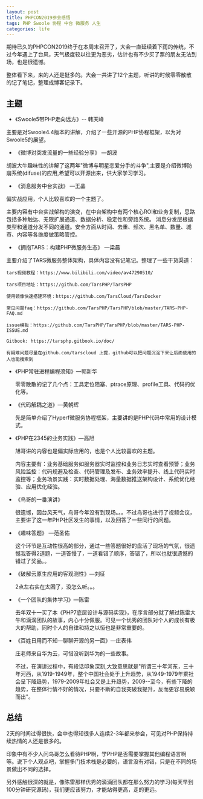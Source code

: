```yaml
---
layout: post
title: PHPCON2019参会感悟
tags: PHP Swoole 协程 中台 微服务 人生 
categories: life 
---
```


期待已久的PHPCON2019终于在本周末召开了，大会一直延续着下雨的传统，不过今年遇上了台风，天气极度较以往更为恶劣，估计也有不少买了票的朋友无法到场，也是很遗憾。

整体看下来，来的人还是挺多的。大会一共讲了12个主题，听讲的时候零零散散的记了笔记，整理成博客记录下。

## 主题

- 《Swoole5带PHP走向远方》-- 韩天峰

主要是对Swoole4.4版本的讲解，介绍了一些开源的PHP协程框架，以为对Swoole5的展望。

- 《微博对突发流量的一些经验分享》 —胡波

胡波大牛趣味性的讲解了这两年"微博与明星恋爱分手的斗争",主要是介绍微博防崩系统(difuse)的应用,希望可以开源出来，供大家学习学习。

- 《消息服务中台实战》 —王晶

偏实战应用，个人比较喜欢的一个主题了。

主要内容有中台实战架构的演变，在中台架构中有两个核心ROI和业务复制，思路包括多种触达、无限扩展通道、数据分析、稳定性和旁路系统。 消息分发层根据类型和通道分发不同的通道。安全方面从时间、去重、频次、黑名单、数量、城市、内容等各维度做策略管控。

- 《拥抱TARS：构建PHP微服务生态》 —梁晨

主要介绍了TARS微服务整体架构，具体内容没有记笔记。整理了一些干货渠道：

```
tars视频教程：https://www.bilibili.com/video/av47290510/

tars项目地址：https://github.com/TarsPHP/TarsPHP

使用镜像快速搭建环境：https://github.com/TarsCloud/TarsDocker

常见问题faq：https://github.com/TarsPHP/TarsPHP/blob/master/TARS-PHP-FAQ.md

issue模板：https://github.com/TarsPHP/TarsPHP/blob/master/TARS-PHP-ISSUE.md

Gitbook: https://tarsphp.gitbook.io/doc/

有疑难问题尽量在github.com/tarscloud 上提，github可以把问题沉淀下来让后面使用的人也能搜索到
```

- 《PHP常驻进程编程须知》—郭新华

  零零散散的记了几个点：工具定位阻塞、ptrace原理、profile工具、代码的优化等。

- 《代码解耦之道》—黄朝辉

  先是简单介绍了Hyperf微服务协程框架，主要讲的是PHP代码中常用的设计模式。

- 《PHP在2345的业务实践》—高旭

  旭哥讲的内容也是偏实际应用的，也是个人比较喜欢的主题。

  内容主要有：业务基础服务如服务器实时监控和业务日志实时查看预警；业务风险监控：代码规避及检查、代码管理及发布、业务效率提升、线上代码实时监控等；业务场景实践：实时数据处理、海量数据推送架构设计、系统优化经验、应用优化经验。

- 《鸟哥的一番演讲》

  很遗憾，因台风天气，鸟哥今年没有到现场。。。不过鸟哥也进行了视频会议，主要讲了这一年PHP社区发生的事情，以及回答了一些同行的问题。

- 《趣味答题》 —范圣佑

  这个环节是互动性很高的部分，通过一些答题很好的盘活了现场的气氛，很遗憾我答得2道题，一道答慢了，一道看错了顺序，答错了，所以也就很遗憾的错过了奖品。。

- 《破解云原生应用的客观测性》—刘征

  2点左右实在太困了，没怎么听。。。

- 《一个团队的集体学习》—陈雷

  去年双十一买了本《PHP7底层设计与源码实现》，在序言部分就了解过陈雷大牛和滴滴团队的故事，内心十分佩服。可见一个优秀的团队对个人的成长有极大的帮助，同时个人的自律和持之以恒也是非常重要的。

- 《百姓日用而不知—聊聊开源的另一面》—庄表伟

  庄老师来自华为云，可惜没听到华为的一些故事。

  不过，在演讲过程中，有段话印象深刻,大致意思就是"所谓三十年河东，三十年河西，从1919-1949年，整个中国社会处于上升趋势，从1949-1979年乘社会呈下降趋势，1979-2009年社会又是上升趋势，2009--至今，有些下降的趋势，在整体行情不好的情况，只要不断的自我突破我提升，反而更容易脱颖而出"。

## 总结

2天的时间过得很快，会中也得知很多人连续2-3年都来参会，可见对PHP保持持续热情的人还是很多的。

印象中有不少人问鸟哥怎么看待PHP啊，学PHP是否需要掌握其他编程语言啊等。说下个人观点吧，掌握多门技术栈是必要的，语言没有对错，只是在不同的场景做出不同的选择。

另外感触很深的就是，像陈雷那样优秀的滴滴团队都在那么努力的学习(每天早到100分钟研究源码)，我们更应该努力，才能站得更高，走的更远。